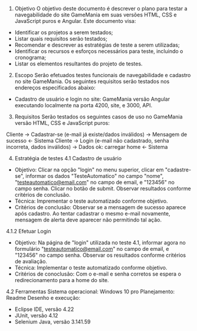 1. Objetivo
O objetivo deste documento é descrever o plano para testar a navegabilidade do site GameMania em suas versões HTML, CSS e JavaScript puros e Angular. Este documento visa:
- Identificar os projetos a serem testados;
- Listar quais requisitos serão testados;
- Recomendar e descrever as estratégias de teste a serem utilizadas;
- Identificar os recursos e esforços necessários para teste, incluindo o cronograma;
- Listar os elementos resultantes do projeto de testes.


2. Escopo
Serão efetuados testes funcionais de navegabilidade e cadastro no site GameMania. Os seguintes requisitos serão testados nos endereços especificados abaixo:
- Cadastro de usuário e login no site: GameMania versão Angular executando localmente na porta 4200, site, e 3000, API.


3. Requisitos
Serão testados os seguintes casos de uso no GameMania versão HTML, CSS e JavaScript puros:

Cliente -> Cadastrar-se (e-mail já existe/dados inválidos) -> Mensagem de sucesso <- Sistema
Cliente -> Login (e-mail não cadastrado, senha incorreta, dados inválidos) -> Dados ok: carregar home <- Sistema


4. Estratégia de testes
4.1 Cadastro de usuário
- Objetivo: Clicar na opção "login" no menu superior, clicar em "cadastre-se", informar os dados "TesteAutomatico" no campo "nome", "testeautomatico@email.com" no campo de email, e "123456" no campo senha. Clicar no botão de submit. Observar resultados conforme critérios de conclusão.
- Técnica: Imprementar o teste automatizado conforme objetivo.
- Critérios de conclusão: Observar se a mensagem de sucesso aparece após cadastro. Ao tentar cadastrar o mesmo e-mail novamente, mensagem de alerta deve aparecer não permitindo tal ação.

4.1.2 Efetuar Login
- Objetivo: Na página de "login" utilizada no teste 4.1, informar agora no formulário "testeautomatico@email.com" no campo de email, e "123456" no campo senha. Observar os resultados conforme critérios de avaliação.
- Técnica: Implementar o teste automatizado conforme objetivo.
- Critérios de conoclusão: Com o e-mail e senha corretos se espera o redirecionamento para a home do site.


4.2 Ferramentas
Sistema operacional: Windows 10 pro
Planejamento: Readme
Desenho e execução:
- Eclipse IDE, versão 4.22
- JUnit, versão 4.12
- Selenium Java, versão 3.141.59